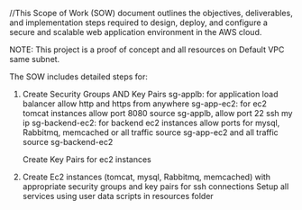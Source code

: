 //This Scope of Work (SOW) document outlines the objectives, deliverables, and implementation steps required to design, deploy, and configure a secure and scalable web application environment in the AWS cloud.

NOTE: This project is a proof of concept and all resources on Default VPC same subnet.

The SOW includes detailed steps for:


1. Create Security Groups AND Key Pairs
   sg-applb: for application load balancer allow http and https from anywhere
   sg-app-ec2: for ec2 tomcat instances allow port 8080 source sg-applb, allow port 22 ssh my ip
   sg-backend-ec2: for backend ec2 instances allow ports for mysql, Rabbitmq, memcached  or all traffic source sg-app-ec2 and all traffic source sg-backend-ec2
   
   Create Key Pairs for ec2 instances

2. Create Ec2 instances (tomcat, mysql, Rabbitmq, memcached) with appropriate security groups and key pairs for ssh connections
   Setup all services using user data scripts in resources folder

